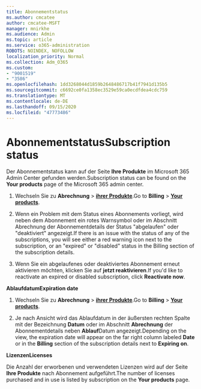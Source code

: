 ```yaml
---
title: Abonnementstatus
ms.author: cmcatee
author: cmcatee-MSFT
manager: mnirkhe
ms.audience: Admin
ms.topic: article
ms.service: o365-administration
ROBOTS: NOINDEX, NOFOLLOW
localization_priority: Normal
ms.collection: Adm_O365
ms.custom:
- "9001519"
- "3586"
ms.openlocfilehash: 1dd3268044d1859b2648486717b41f7941d135b5
ms.sourcegitcommit: c6692ce0fa1358ec3529e59ca0ecdfdea4cdc759
ms.translationtype: MT
ms.contentlocale: de-DE
ms.lasthandoff: 09/15/2020
ms.locfileid: "47773486"
---
```

# <a name="subscription-status"></a><span data-ttu-id="ebc18-102">Abonnementstatus</span><span class="sxs-lookup"><span data-stu-id="ebc18-102">Subscription status</span></span>

<span data-ttu-id="ebc18-103">Der Abonnementstatus kann auf der Seite **Ihre Produkte** im Microsoft 365 Admin Center gefunden werden.</span><span class="sxs-lookup"><span data-stu-id="ebc18-103">Subscription status can be found on the **Your products** page of the Microsoft 365 admin center.</span></span>

1. <span data-ttu-id="ebc18-104">Wechseln Sie zu **Abrechnung**  >  **[ihrer Produkte](https://go.microsoft.com/fwlink/p/?linkid=842054)**.</span><span class="sxs-lookup"><span data-stu-id="ebc18-104">Go to **Billing** > **[Your products](https://go.microsoft.com/fwlink/p/?linkid=842054)**.</span></span>

2. <span data-ttu-id="ebc18-105">Wenn ein Problem mit dem Status eines Abonnements vorliegt, wird neben dem Abonnement ein rotes Warnsymbol oder im Abschnitt Abrechnung der Abonnementdetails der Status "abgelaufen" oder "deaktiviert" angezeigt.</span><span class="sxs-lookup"><span data-stu-id="ebc18-105">If there is an issue with the status of any of the subscriptions, you will see either a red warning icon next to the subscription, or an "expired" or "disabled" status in the Billing section of the subscription details.</span></span>

3. <span data-ttu-id="ebc18-106">Wenn Sie ein abgelaufenes oder deaktiviertes Abonnement erneut aktivieren möchten, klicken Sie auf **jetzt reaktivieren**.</span><span class="sxs-lookup"><span data-stu-id="ebc18-106">If you'd like to reactivate an expired or disabled subscription, click **Reactivate now**.</span></span>

<span data-ttu-id="ebc18-107">**Ablaufdatum**</span><span class="sxs-lookup"><span data-stu-id="ebc18-107">**Expiration date**</span></span>

1. <span data-ttu-id="ebc18-108">Wechseln Sie zu **Abrechnung**  >  **[ihrer Produkte](https://go.microsoft.com/fwlink/p/?linkid=842054)**.</span><span class="sxs-lookup"><span data-stu-id="ebc18-108">Go to **Billing** > **[Your products](https://go.microsoft.com/fwlink/p/?linkid=842054)**.</span></span>

2. <span data-ttu-id="ebc18-109">Je nach Ansicht wird das Ablaufdatum in der äußersten rechten Spalte mit der Bezeichnung **Datum** oder im Abschnitt **Abrechnung** der Abonnementdetails neben **Ablauf**Datum angezeigt.</span><span class="sxs-lookup"><span data-stu-id="ebc18-109">Depending on the view, the expiration date will appear on the far right column labeled **Date** or in the **Billing** section of the subscription details next to **Expiring on**.</span></span>

<span data-ttu-id="ebc18-110">**Lizenzen**</span><span class="sxs-lookup"><span data-stu-id="ebc18-110">**Licenses**</span></span>

<span data-ttu-id="ebc18-111">Die Anzahl der erworbenen und verwendeten Lizenzen wird auf der Seite **Ihre Produkte** nach Abonnement aufgeführt.</span><span class="sxs-lookup"><span data-stu-id="ebc18-111">The number of licenses purchased and in use is listed by subscription on the **Your products** page.</span></span>

